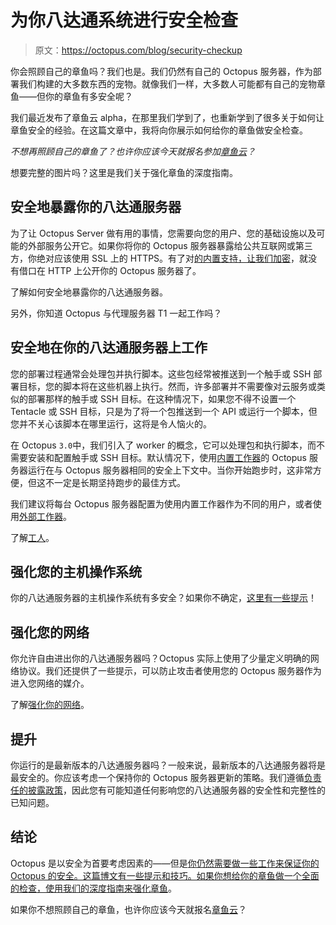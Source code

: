 # 为你八达通系统进行安全检查

> 原文：<https://octopus.com/blog/security-checkup>

你会照顾自己的章鱼吗？我们也是。我们仍然有自己的 Octopus 服务器，作为部署我们构建的大多数东西的宠物。就像我们一样，大多数人可能都有自己的宠物章鱼——但你的章鱼有多安全呢？

我们最近发布了章鱼云 alpha，在那里我们学到了，也重新学到了很多关于如何让章鱼安全的经验。在这篇文章中，我将向你展示如何给你的章鱼做安全检查。

*不想再照顾自己的章鱼了？也许你应该今天就报名参加[章鱼云](https://octopus.com/cloud)？*

想要完整的图片吗？这里是我们关于强化章鱼的深度指南。

## 安全地暴露你的八达通服务器

为了让 Octopus Server 做有用的事情，您需要向您的用户、您的基础设施以及可能的外部服务公开它。如果你将你的 Octopus 服务器暴露给公共互联网或第三方，你绝对应该使用 SSL 上的 HTTPS。有了对[的内置支持，让我们加密](https://octopus.com/docs/administration/security/exposing-octopus/lets-encrypt-integration)，就没有借口在 HTTP 上公开你的 Octopus 服务器了。

了解如何安全地暴露你的八达通服务器。

另外，你知道 Octopus 与代理服务器 T1 一起工作吗？

## 安全地在你的八达通服务器上工作

您的部署过程通常会处理包并执行脚本。这些包经常被推送到一个触手或 SSH 部署目标，您的脚本将在这些机器上执行。然而，许多部署并不需要像对云服务或类似的部署那样的触手或 SSH 目标。在这种情况下，如果您不得不设置一个 Tentacle 或 SSH 目标，只是为了将一个包推送到一个 API 或运行一个脚本，但您并不关心该脚本在哪里运行，这将是令人恼火的。

在 Octopus `3.0`中，我们引入了 worker 的概念，它可以处理包和执行脚本，而不需要安装和配置触手或 SSH 目标。默认情况下，使用[内置工作器](https://octopus.com/docs/administration/workers/built-in-worker)的 Octopus 服务器运行在与 Octopus 服务器相同的安全上下文中。当你开始跑步时，这非常方便，但这不一定是长期坚持跑步的最佳方式。

我们建议将每台 Octopus 服务器配置为使用内置工作器作为不同的用户，或者使用[外部工作器](https://octopus.com/docs/administration/workers/external-workers)。

了解[工人](https://octopus.com/docs/administration/workers)。

## 强化您的主机操作系统

你的八达通服务器的主机操作系统有多安全？如果你不确定，[这里有一些提示](https://octopus.com/docs/administration/security/hardening-octopus#harden-your-host-operating-system)！

## 强化您的网络

你允许自由进出你的八达通服务器吗？Octopus 实际上使用了少量定义明确的网络协议。我们还提供了一些提示，可以防止攻击者使用您的 Octopus 服务器作为进入您网络的媒介。

了解[强化你的网络](https://octopus.com/docs/administration/security/hardening-octopus#harden-your-network)。

## 提升

你运行的是最新版本的八达通服务器吗？一般来说，最新版本的八达通服务器将是最安全的。你应该考虑一个保持你的 Octopus 服务器更新的策略。我们遵循[负责任的披露政策](https://octopus.com/docs/administration/security#disclosure-policy)，因此您有可能知道任何影响您的八达通服务器的安全性和完整性的已知问题。

## 结论

Octopus 是以安全为首要考虑因素的——但是[你仍然需要做一些工作来保证你的 Octopus 的安全。这篇博文有一些提示和技巧。如果你想给你的章鱼做一个全面的检查，使用我们的](https://octopus.com/docs/administration/security/hardening-octopus)[深度指南来强化章鱼](https://octopus.com/docs/administration/security/hardening-octopus)。

如果你不想照顾自己的章鱼，也许你应该今天就报名[章鱼云](https://octopus.com/cloud)？